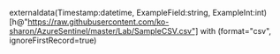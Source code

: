 externaldata(Timestamp:datetime, ExampleField:string, ExampleInt:int)
[h@"https://raw.githubusercontent.com/ko-sharon/AzureSentinel/master/Lab/SampleCSV.csv"] with (format="csv", ignoreFirstRecord=true)
